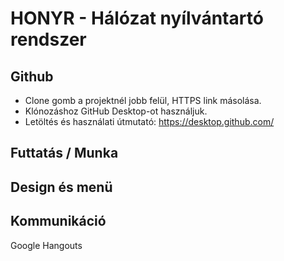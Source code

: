# HONYR - Hálózat nyílvántartó rendszer


## Github

* Clone gomb a projektnél jobb felül, HTTPS link másolása.
* Klónozáshoz GitHub Desktop-ot használjuk.
* Letöltés és használati útmutató: https://desktop.github.com/


## Futtatás / Munka


## Design és menü


## Kommunikáció
Google Hangouts

